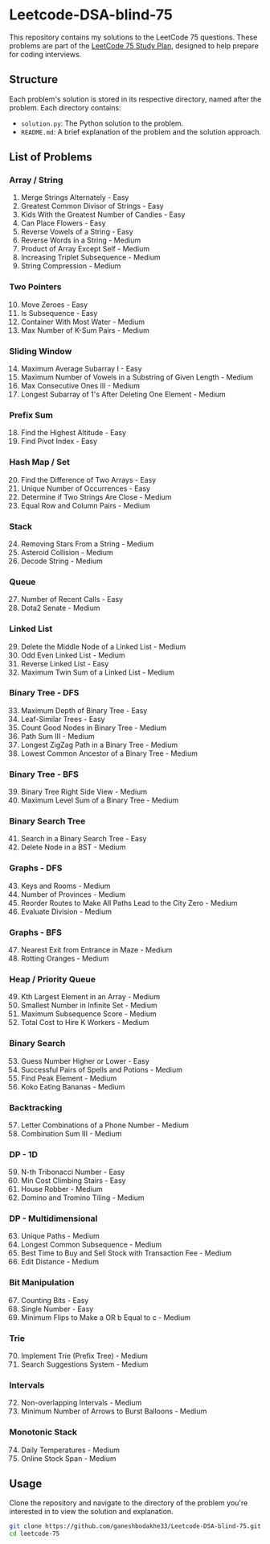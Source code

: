 # Leetcode-DSA-blind-75

This repository contains my solutions to the LeetCode 75 questions. These problems are part of the [LeetCode 75 Study Plan](https://leetcode.com/studyplan/leetcode-75/), designed to help prepare for coding interviews.

## Structure

Each problem's solution is stored in its respective directory, named after the problem. Each directory contains:
- `solution.py`: The Python solution to the problem.
- `README.md`: A brief explanation of the problem and the solution approach.

## List of Problems

### Array / String
1. Merge Strings Alternately - Easy
2. Greatest Common Divisor of Strings - Easy
3. Kids With the Greatest Number of Candies - Easy
4. Can Place Flowers - Easy
5. Reverse Vowels of a String - Easy
6. Reverse Words in a String - Medium
7. Product of Array Except Self - Medium
8. Increasing Triplet Subsequence - Medium
9. String Compression - Medium

### Two Pointers
10. Move Zeroes - Easy
11. Is Subsequence - Easy
12. Container With Most Water - Medium
13. Max Number of K-Sum Pairs - Medium

### Sliding Window
14. Maximum Average Subarray I - Easy
15. Maximum Number of Vowels in a Substring of Given Length - Medium
16. Max Consecutive Ones III - Medium
17. Longest Subarray of 1's After Deleting One Element - Medium

### Prefix Sum
18. Find the Highest Altitude - Easy
19. Find Pivot Index - Easy

### Hash Map / Set
20. Find the Difference of Two Arrays - Easy
21. Unique Number of Occurrences - Easy
22. Determine if Two Strings Are Close - Medium
23. Equal Row and Column Pairs - Medium

### Stack
24. Removing Stars From a String - Medium
25. Asteroid Collision - Medium
26. Decode String - Medium

### Queue
27. Number of Recent Calls - Easy
28. Dota2 Senate - Medium

### Linked List
29. Delete the Middle Node of a Linked List - Medium
30. Odd Even Linked List - Medium
31. Reverse Linked List - Easy
32. Maximum Twin Sum of a Linked List - Medium

### Binary Tree - DFS
33. Maximum Depth of Binary Tree - Easy
34. Leaf-Similar Trees - Easy
35. Count Good Nodes in Binary Tree - Medium
36. Path Sum III - Medium
37. Longest ZigZag Path in a Binary Tree - Medium
38. Lowest Common Ancestor of a Binary Tree - Medium

### Binary Tree - BFS
39. Binary Tree Right Side View - Medium
40. Maximum Level Sum of a Binary Tree - Medium

### Binary Search Tree
41. Search in a Binary Search Tree - Easy
42. Delete Node in a BST - Medium

### Graphs - DFS
43. Keys and Rooms - Medium
44. Number of Provinces - Medium
45. Reorder Routes to Make All Paths Lead to the City Zero - Medium
46. Evaluate Division - Medium

### Graphs - BFS
47. Nearest Exit from Entrance in Maze - Medium
48. Rotting Oranges - Medium

### Heap / Priority Queue
49. Kth Largest Element in an Array - Medium
50. Smallest Number in Infinite Set - Medium
51. Maximum Subsequence Score - Medium
52. Total Cost to Hire K Workers - Medium

### Binary Search
53. Guess Number Higher or Lower - Easy
54. Successful Pairs of Spells and Potions - Medium
55. Find Peak Element - Medium
56. Koko Eating Bananas - Medium

### Backtracking
57. Letter Combinations of a Phone Number - Medium
58. Combination Sum III - Medium

### DP - 1D
59. N-th Tribonacci Number - Easy
60. Min Cost Climbing Stairs - Easy
61. House Robber - Medium
62. Domino and Tromino Tiling - Medium

### DP - Multidimensional
63. Unique Paths - Medium
64. Longest Common Subsequence - Medium
65. Best Time to Buy and Sell Stock with Transaction Fee - Medium
66. Edit Distance - Medium

### Bit Manipulation
67. Counting Bits - Easy
68. Single Number - Easy
69. Minimum Flips to Make a OR b Equal to c - Medium

### Trie
70. Implement Trie (Prefix Tree) - Medium
71. Search Suggestions System - Medium

### Intervals
72. Non-overlapping Intervals - Medium
73. Minimum Number of Arrows to Burst Balloons - Medium

### Monotonic Stack
74. Daily Temperatures - Medium
75. Online Stock Span - Medium

## Usage

Clone the repository and navigate to the directory of the problem you're interested in to view the solution and explanation.

```bash
git clone https://github.com/ganeshbodakhe33/Leetcode-DSA-blind-75.git
cd leetcode-75
